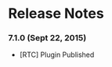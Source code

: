 <!---
   Licensed Materials - Property of IBM

   (C) Copyright 2015 IBM Corp.

   Unless required by applicable law or agreed to in writing, software
   distributed under the License is distributed on an "AS IS" BASIS,
   WITHOUT WARRANTIES OR CONDITIONS OF ANY KIND, either express or implied.
   See the License for the specific language governing permissions and
   limitations under the License.
-->

# Release Notes
 
### 7.1.0 (Sept 22, 2015)
* [RTC] Plugin Published

